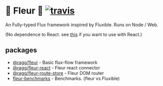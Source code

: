 # 🌼 Fleur 🌼 [![travis](https://travis-ci.org/ra-gg/fleur.svg?branch=master)](https://travis-ci.org/ra-gg/fleur)
An Fully-typed Flux framework inspired by Fluxible.
Runs on Node / Web.

(No dependence to React. see [this](https://www.npmjs.com/package/@ragg/fleur-react) if you want to use with React.)

## packages
- [@ragg/fleur](./packages/fleur) - Basic flux-flow framework
- [@ragg/fleur-react](./packages/fleur-react) - Fleur react connector
- [@ragg/fleur-route-store](./packages/fleur-route-store) - Fleur DOM router
- [fleur-benchmarks](./packages/fleur-benchmarks) - Benchmarks. (fleur vs Fluxible)
